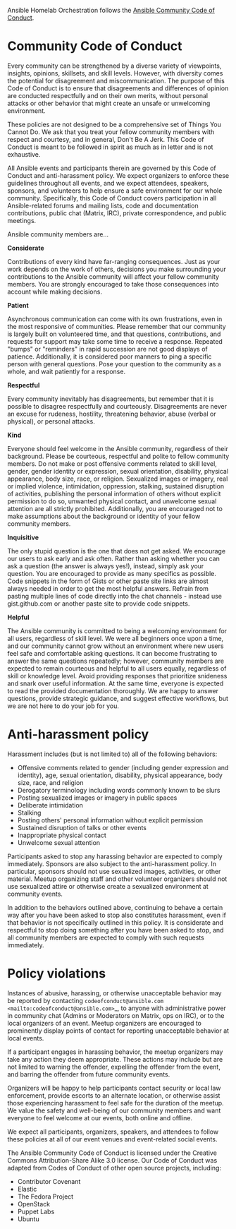 Ansible Homelab Orchestration follows the [Ansible Community Code of Conduct](https://docs.ansible.com/ansible/latest/community/code_of_conduct.html).

Community Code of Conduct
======================


Every community can be strengthened by a diverse variety of viewpoints, insights,
opinions, skillsets, and skill levels. However, with diversity comes the potential for
disagreement and miscommunication. The purpose of this Code of Conduct is to ensure that
disagreements and differences of opinion are conducted respectfully and on their own
merits, without personal attacks or other behavior that might create an unsafe or
unwelcoming environment.

These policies are not designed to be a comprehensive set of Things You Cannot Do. We ask
that you treat your fellow community members with respect and courtesy, and in general,
Don't Be A Jerk. This Code of Conduct is meant to be followed in spirit as much as in
letter and is not exhaustive.

All Ansible events and participants therein are governed by this Code of Conduct and
anti-harassment policy. We expect organizers to enforce these guidelines throughout all events,
and we expect attendees, speakers, sponsors, and volunteers to help ensure a safe
environment for our whole community. Specifically, this Code of Conduct covers
participation in all Ansible-related forums and mailing lists, code and documentation
contributions, public chat (Matrix, IRC), private correspondence, and public meetings.

Ansible community members are...

**Considerate**

Contributions of every kind have far-ranging consequences. Just as your work depends on
the work of others, decisions you make surrounding your contributions to the Ansible
community will affect your fellow community members. You are strongly encouraged to take
those consequences into account while making decisions.

**Patient**

Asynchronous communication can come with its own frustrations, even in the most responsive
of communities. Please remember that our community is largely built on volunteered time,
and that questions, contributions, and requests for support may take some time to receive
a response. Repeated "bumps" or "reminders" in rapid succession are not good displays of
patience. Additionally, it is considered poor manners to ping a specific person with
general questions. Pose your question to the community as a whole, and wait patiently for
a response.

**Respectful**

Every community inevitably has disagreements, but remember that it is
possible to disagree respectfully and courteously. Disagreements are never an excuse for
rudeness, hostility, threatening behavior, abuse (verbal or physical), or personal attacks.

**Kind**

Everyone should feel welcome in the Ansible community, regardless of their background.
Please be courteous, respectful and polite to fellow community members. Do not make or
post offensive comments related to skill level, gender, gender identity or expression,
sexual orientation, disability, physical appearance, body size, race, or religion.
Sexualized images or imagery, real or implied violence, intimidation, oppression,
stalking, sustained disruption of activities, publishing the personal information of
others without explicit permission to do so, unwanted physical contact, and unwelcome
sexual attention are all strictly prohibited.  Additionally, you are encouraged not to
make assumptions about the background or identity of your fellow community members.

**Inquisitive**

The only stupid question is the one that does not get asked. We
encourage our users to ask early and ask often. Rather than asking whether you can ask a
question (the answer is always yes!), instead, simply ask your question. You are
encouraged to provide as many specifics as possible. Code snippets in the form of Gists or
other paste site links are almost always needed in order to get the most helpful answers.
Refrain from pasting multiple lines of code directly into the chat channels - instead use
gist.github.com or another paste site to provide code snippets.

**Helpful**

The Ansible community is committed to being a welcoming environment for all users,
regardless of skill level. We were all beginners once upon a time, and our community
cannot grow without an environment where new users feel safe and comfortable asking questions.
It can become frustrating to answer the same questions repeatedly; however, community
members are expected to remain courteous and helpful to all users equally, regardless of
skill or knowledge level. Avoid providing responses that prioritize snideness and snark over
useful information. At the same time, everyone is expected to read the provided
documentation thoroughly. We are happy to answer questions, provide strategic guidance,
and suggest effective workflows, but we are not here to do your job for you.

Anti-harassment policy
======================

Harassment includes (but is not limited to) all of the following behaviors:

- Offensive comments related to gender (including gender expression and identity), age, sexual orientation, disability, physical appearance, body size, race, and religion
- Derogatory terminology including words commonly known to be slurs
- Posting sexualized images or imagery in public spaces
- Deliberate intimidation
- Stalking
- Posting others' personal information without explicit permission
- Sustained disruption of talks or other events
- Inappropriate physical contact
- Unwelcome sexual attention

Participants asked to stop any harassing behavior are expected to comply immediately.
Sponsors are also subject to the anti-harassment policy. In particular, sponsors should
not use sexualized images, activities, or other material. Meetup organizing staff and
other volunteer organizers should not use sexualized attire or otherwise create a
sexualized environment at community events.

In addition to the behaviors outlined above, continuing to behave a certain way after you
have been asked to stop also constitutes harassment, even if that behavior is not
specifically outlined in this policy. It is considerate and respectful to stop doing
something after you have been asked to stop, and all community members are expected to
comply with such requests immediately.

Policy violations
=================

Instances of abusive, harassing, or otherwise unacceptable behavior may be reported by
contacting `codeofconduct@ansible.com <mailto:codeofconduct@ansible.com>`_, to anyone with administrative power in community chat (Admins or Moderators on Matrix, ops on IRC), or to the local organizers of an event. Meetup
organizers are encouraged to prominently display points of contact for reporting unacceptable
behavior at local events.

If a participant engages in harassing behavior, the meetup organizers may take any action
they deem appropriate. These actions may include but are not limited to warning the
offender, expelling the offender from the event, and barring the offender from future
community events.

Organizers will be happy to help participants contact security or local law enforcement,
provide escorts to an alternate location, or otherwise assist those experiencing
harassment to feel safe for the duration of the meetup. We value the safety and well-being
of our community members and want everyone to feel welcome at our events, both online and
offline.

We expect all participants, organizers, speakers, and attendees to follow these policies at
all of our event venues and event-related social events.

The Ansible Community Code of Conduct is licensed under the Creative Commons
Attribution-Share Alike 3.0 license. Our Code of Conduct was adapted from Codes of Conduct
of other open source projects, including:

* Contributor Covenant
* Elastic
* The Fedora Project
* OpenStack
* Puppet Labs
* Ubuntu